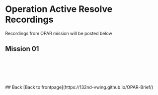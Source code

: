 # Operation Active Resolve Recordings
Recordings from OPAR mission will be posted below

## Mission 01



<br>
<br>
<br>
<br>
<br>
## Back
[Back to frontpage](https://132nd-vwing.github.io/OPAR-Brief/)